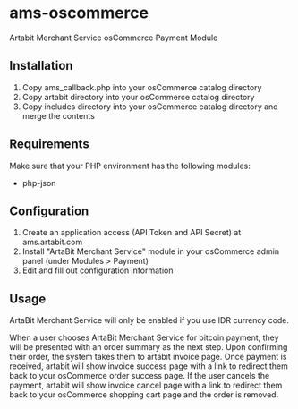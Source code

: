 ams-oscommerce
==============

Artabit Merchant Service osCommerce Payment Module

Installation
------------
1. Copy ams_callback.php into your osCommerce catalog directory
2. Copy artabit directory into your osCommerce catalog directory
3. Copy includes directory into your osCommerce catalog directory and merge the contents

Requirements
------------
Make sure that your PHP environment has the following modules:
- php-json

Configuration
-------------
1. Create an application access (API Token and API Secret) at ams.artabit.com
2. Install "ArtaBit Merchant Service" module in your osCommerce admin panel (under Modules > Payment)
3. Edit and fill out configuration information

Usage
-----
ArtaBit Merchant Service will only be enabled if you use IDR currency code.

When a user chooses ArtaBit Merchant Service for bitcoin payment, they will be presented with an order summary as the next step. Upon confirming their order, the system takes them to artabit invoice page. Once payment is received, artabit will show invoice success page with a link to redirect them back to your osCommerce order success page. If the user cancels the payment, artabit will show invoice cancel page with a link to redirect them back to your osCommerce shopping cart page and the order is removed.